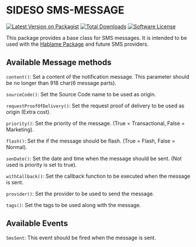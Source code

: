 # SIDESO SMS-MESSAGE

[![Latest Version on Packagist](https://img.shields.io/packagist/v/sideso/sms-message.svg?style=flat-square)](https://packagist.org/packages/sideso/sms-message)
[![Total Downloads](https://img.shields.io/packagist/dt/sideso/sms-message.svg?style=flat-square)](https://packagist.org/packages/sideso/sms-message)
[![Software License](https://img.shields.io/badge/license-MIT-brightgreen.svg?style=flat-square)](LICENSE.md)

This package provides a base class for SMS messages. It is intended to be used with the [Hablame Package](https://github.com/sideso/hablame) and future SMS providers.

## Available Message methods

`content()`: Set a content of the notification message. This parameter should be no longer than 918 char(6 message parts).

`sourceCode()`: Set the Source Code name to be used as origin.

`requestProofOfDelivery()`: Set the request proof of delivery to be used as origin (Extra cost).

`priority()`: Set the priority of the message. (True = Transactional, False = Marketing).

`flash()`: Set the if the message should be flash. (True = Flash, False = Normal).

`senDate()`: Set the date and time when the message should be sent. (Not used is priority is set to true).

`withCallback()`: Set the callback function to be executed when the message is sent.

`provider()`: Set the provider to be used to send the message.

`tags()`: Set the tags to be used along with the message.

## Available Events

`SmsSent`: This event should be fired when the message is sent.